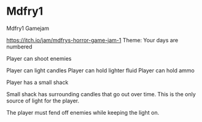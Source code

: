 # Mdfry1
Mdfry1 Gamejam

https://itch.io/jam/mdfrys-horror-game-jam-1
Theme:
Your days are numbered


Player can shoot enemies

Player can light candles
Player can hold lighter fluid
Player can hold ammo

Player has a small shack

Small shack has surrounding candles  that go out over time.
This is the only source of light for the player. 

The player must fend off enemies while keeping the light on. 
